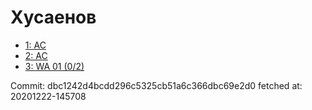 # Хусаенов
- [1: AC](1.md)
- [2: AC](2.md)
- [3: WA 01 (0/2)](3.md)

Commit: dbc1242d4bcdd296c5325cb51a6c366dbc69e2d0
 fetched at: 20201222-145708
